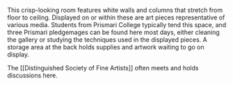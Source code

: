 This crisp-looking room features white walls and columns that stretch from floor to ceiling. Displayed on or within these are art pieces representative of various media. Students from Prismari College typically tend this space, and three Prismari pledgemages can be found here most days, either cleaning the gallery or studying the techniques used in the displayed pieces. A storage area at the back holds supplies and artwork waiting to go on display.

The [[Distinguished Society of Fine Artists]] often meets and holds discussions here.